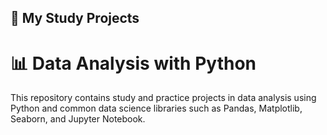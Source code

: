 ## 🧪 My Study Projects  
# 📊 Data Analysis with Python  

This repository contains study and practice projects in data analysis using Python and common data science libraries such as Pandas, Matplotlib, Seaborn, and Jupyter Notebook.
